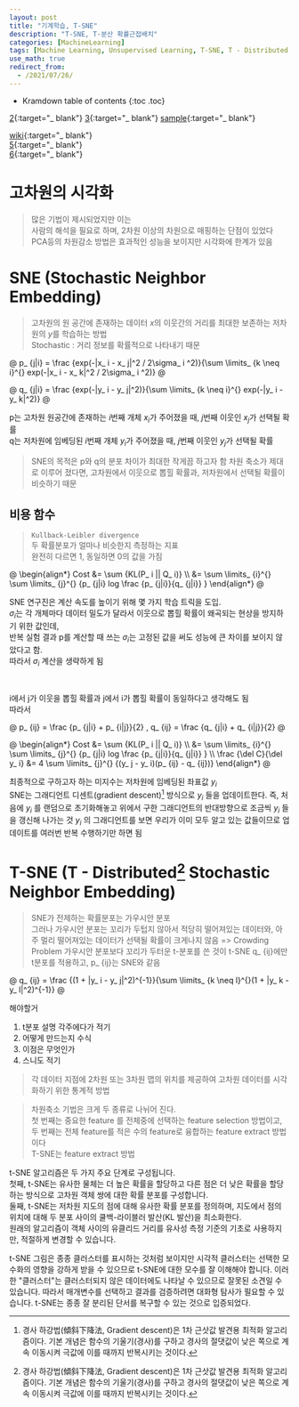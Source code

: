 ```yaml
---
layout: post
title: "기계학습, T-SNE"
description: "T-SNE, T-분산 확률근접배치"
categories: [MachineLearning]
tags: [Machine Learning, Unsupervised Learning, T-SNE, T - Distributed Stochastic Neighbor Embedding]
use_math: true
redirect_from:
  - /2021/07/26/
---
```


* Kramdown table of contents
{:toc .toc}      

[2](https://m.blog.naver.com/xorrms78/222112752837){:target="_ blank"} 
[3](https://bcho.tistory.com/1210){:target="_ blank"} 
[sample](https://ratsgo.github.io/machine%20learning/2017/04/28/tSNE/){:target="_ blank"}             
       
            
[wiki](https://en.wikipedia.org/wiki/T-distributed_stochastic_neighbor_embedding){:target="_ blank"}             
[5](https://lovit.github.io/nlp/representation/2018/09/28/tsne/){:target="_ blank"}             
[6](https://skyeong.net/284){:target="_ blank"}             

# 고차원의 시각화

> 많은 기법이 제시되었지만 이는       
> 사람의 해석을 필요로 하며, 2차원 이상의 차원으로 매핑하는 단점이 있었다           
> PCA등의 차원감소 방법은 효과적인 성능을 보이지만 시각화에 한계가 있음              


# SNE (Stochastic Neighbor Embedding)

> 고차원의 원 공간에 존재하는 데이터 $x$의 이웃간의 거리를 최대한 보존하는 저차원의 $y$를 학습하는 방법           
> Stochastic : 거리 정보를 확률적으로 나타내기 때문

@
p_ {j|i} = \frac {exp(-|x_ i - x_ j|^2 / 2\sigma_ i ^2)}{\sum \limits_ {k \neq i}^{} exp(-|x_ i - x_ k|^2 / 2\sigma_ i ^2)}
@

@
q_ {j|i} = \frac {exp(-|y_ i - y_ j|^2)}{\sum \limits_ {k \neq i}^{} exp(-|y_ i - y_ k|^2)}
@

p는 고차원 원공간에 존재하는 $i$번째 개체 $x_ i$가 주어졌을 때, $j$번째 이웃인 $x_ j$가 선택될 확률            
q는 저차원에 임베딩된 $i$번째 개체 $y_ i$가 주어졌을 때, $j$번째 이웃인 $y_ j$가 선택될 확률             

> SNE의 목적은 p와 q의 분포 차이가 최대한 작게끔 하고자 함
> 차원 축소가 제대로 이루어 졌다면, 고차원에서 이웃으로 뽑힐 확률과, 저차원에서 선택될 확률이 비슷하기 때문


## 비용 함수

> `Kullback-Leibler divergence`            
> 두 확률분포가 얼마나 비슷한지 측정하는 지표          
> 완전히 다르면 1, 동일하면 0의 값을 가짐        

@
\begin{align\*}
Cost &= \sum {KL(P_ i || Q_ i)} \\\ 
&= \sum \limits_ {i}^{} \sum \limits_ {j}^{} {p_ {j|i} log \frac {p_ {j|i}}{q_ {j|i}} } 
\end{align\*}
@

SNE 연구진은 계산 속도를 높이기 위해 몇 가지 학습 트릭을 도입.         
$\sigma_ i$는 각 개체마다 데이터 밀도가 달라서 이웃으로 뽑힐 확률이 왜곡되는 현상을 방지하기 위한 값인데,         
반복 실험 결과 p를 계산할 때 쓰는 $\sigma_ i$는 고정된 값을 써도 성능에 큰 차이를 보이지 않았다고 함.     
따라서 $\sigma_ i$ 계산을 생략하게 됨       

<br/>

i에서 j가 이웃을 뽑힐 확률과 j에서 i가 뽑힐 확률이 동일하다고 생각해도 됨         
따라서          

@
p_ {ij} = \frac {p_ {j|i} + p_ {i|j}}{2} , q_ {ij} = \frac {q_ {j|i} + q_ {i|j}}{2}
@

@
\begin{align\*}
Cost &= \sum {KL(P_ i || Q_ i)} \\\ 
&= \sum \limits_ {i}^{} \sum \limits_ {j}^{} {p_ {j|i} log \frac {p_ {j|i}}{q_ {j|i}} } \\\ 
\frac {\del C}{\del y_ i} &= 4 \sum \limits_ {j}^{} {(y_ j - y_ i)(p_ {ij} - q_ {ij})} 
\end{align\*}
@


최종적으로 구하고자 하는 미지수는 저차원에 임베딩된 좌표값 $y_ i$          
SNE는 그래디언트 디센트(gradient descent)[^1] 방식으로 $y_ i$ 들을 업데이트한다. 
즉, 처음에 $y_ i$ 를 랜덤으로 초기화해놓고 위에서 구한 그래디언트의 반대방향으로 조금씩 $y_ i$ 들을 갱신해 나가는 것
$y_ i$ 의 그래디언트를 보면 우리가 이미 모두 알고 있는 값들이므로 업데이트를 여러번 반복 수행하기만 하면 됨


# T-SNE (T - Distributed[^1] Stochastic Neighbor Embedding)

> SNE가 전제하는 확률분포는 가우시안 분포        
> 그러나 가우시안 분포는 꼬리가 두텁지 않아서
> 적당히 떨어져있는 데이터와, 아주 멀리 떨어져있는 데이터가 선택될 확률이 크게나지 않음
> => Crowding Problem
> 가우시안 분포보다 꼬리가 두터운 t-분포를 쓴 것이 t-SNE
> q_ {ij}에만 t분포를 적용하고, p_ {ij}는 SNE와 같음

@
q_ {ij} = \frac {(1 + |y_ i - y_ j|^2)^{-1}}{\sum \limits_ {k \neq l}^{}(1 + |y_ k - y_ l|^2)^{-1}}
@

해야할거
1. t분포 설명 각주에다가 적기
2. 어떻게 만드는지 수식
3. 이점은 무엇인가
4. 스니도 적기


> 각 데이터 지점에 2차원 또는 3차원 맵의 위치를 제공하여 고차원 데이터를 시각화하기 위한 통계적 방법         

> 차원축소 기법은 크게 두 종류로 나뉘어 진다.        
> 첫 번째는 중요한 feature 를 전체중에 선택하는 feature selection 방법이고,           
> 두 번째는 전체 feature를 적은 수의 feature로 융합하는 feature extract 방법이다           
> T-SNE는 feature extract 방법            

t-SNE 알고리즘은 두 가지 주요 단계로 구성됩니다.          
첫째, t-SNE는 유사한 물체는 더 높은 확률을 할당하고 다른 점은 더 낮은 확률을 할당하는 방식으로 고차원 객체 쌍에 대한 확률 분포를 구성합니다.           
둘째, t-SNE는 저차원 지도의 점에 대해 유사한 확률 분포를 정의하며, 지도에서 점의 위치에 대해 두 분포 사이의 쿨백-라이블러 발산(KL 발산)을 최소화한다.         
원래의 알고리즘이 객체 사이의 유클리드 거리를 유사성 측정 기준의 기초로 사용하지만, 적절하게 변경할 수 있습니다.             

t-SNE 그림은 종종 클러스터를 표시하는 것처럼 보이지만 
시각적 클러스터는 선택한 모수화의 영향을 강하게 받을 수 있으므로 t-SNE에 대한 모수를 잘 이해해야 합니다. 
이러한 "클러스터"는 클러스터되지 않은 데이터에도 나타날 수 있으므로 잘못된 소견일 수 있습니다. 
따라서 매개변수를 선택하고 결과를 검증하려면 대화형 탐사가 필요할 수 있습니다.
t-SNE는 종종 잘 분리된 단서를 복구할 수 있는 것으로 입증되었다.


[^1]: 경사 하강법(傾斜下降法, Gradient descent)은 1차 근삿값 발견용 최적화 알고리즘이다. 기본 개념은 함수의 기울기(경사)를 구하고 경사의 절댓값이 낮은 쪽으로 계속 이동시켜 극값에 이를 때까지 반복시키는 것이다.
[^2]: T-분포란, 
